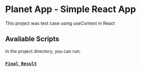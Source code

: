 # Planet App - Simple React App

This project was test case using useContext in React

## Available Scripts

In the project directory, you can run:

### [`Final Result`](https://planet-app-mifhai.vercel.app/)
